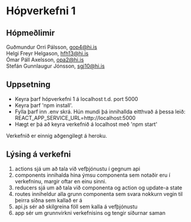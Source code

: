 # Hópverkefni 1

## Hópmeðlimir

Guðmundur Orri Pálsson, gop4@hi.is <br />
Helgi Freyr Helgason, hfh13@hi.is <br />
Ómar Páll Axelsson, opa2@hi.is <br />
Stefán Gunnlaugur Jónsson, sgj10@hi.is

## Uppsetning
* Keyra þarf hópverkefni 1 á localhost t.d. port 5000
* Keyra þarf 'npm install'.
* Fylla þarf inn .env skrá. Hún mundi þá innihallda eitthvað á þessa leið: <br />
  REACT_APP_SERVICE_URL=http://localhost:5000
* Hægt er þá að keyra verkefnið á localhost með 'npm start'

Verkefnið er einnig aðgengilegt á heroku.

## Lýsing á verkefni

1. actions sjá um að tala við vefþjónustu í gegnum api
2. components innihalda hina ýmsu componenta sem notaðir eru í verkefninu, margir oftar en einu sinni.
3. reducers sjá um að tala við componenta og action og update-a state
4. routes inniheldur alla grunn componenta sem svara nokkurn vegin til þeirra síðna sem kallað er á
5. api.js sér að skilgreina föll sem kalla á vefþjónustu
6. app sér um grunnvirkni verkefnisins og tengir síðurnar saman


